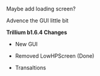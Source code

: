 Maybe add loading screen?

Advence the GUI little bit

**Trillium b1.6.4 Changes**
+ New GUI

- Removed LowHPScreen (Done)

* Transaltions
